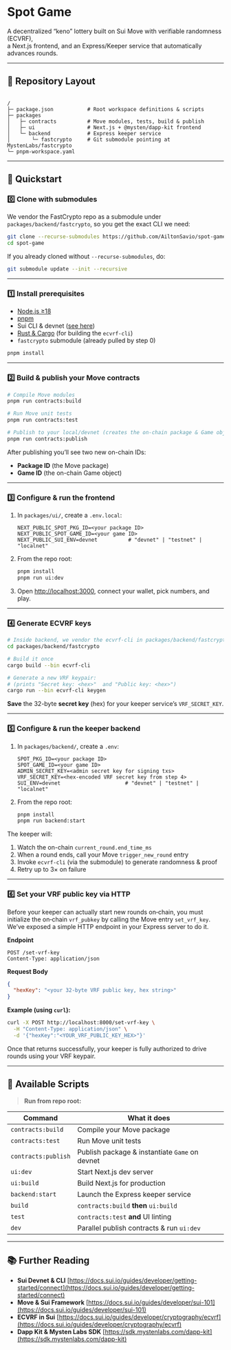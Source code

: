 # Spot Game

A decentralized “keno” lottery built on Sui Move with verifiable randomness (ECVRF),  
a Next.js frontend, and an Express/Keeper service that automatically advances rounds.

---

## 📁 Repository Layout

```

/
├─ package.json           # Root workspace definitions & scripts
├─ packages
│   ├─ contracts          # Move modules, tests, build & publish
│   ├─ ui                 # Next.js + @mysten/dapp-kit frontend
│   └─ backend            # Express keeper service
│       └─ fastcrypto     # Git submodule pointing at MystenLabs/fastcrypto
└─ pnpm-workspace.yaml

```

---

## 🚀 Quickstart

### 0️⃣ Clone with submodules

We vendor the FastCrypto repo as a submodule under `packages/backend/fastcrypto`, so you get the exact CLI we need:

```bash
git clone --recurse-submodules https://github.com/AiltonSavio/spot-game
cd spot-game
```

If you already cloned without `--recurse-submodules`, do:

```bash
git submodule update --init --recursive
```

---

### 1️⃣ Install prerequisites

- [Node.js ≥18](https://nodejs.org/)
- [pnpm](https://pnpm.io/)
- Sui CLI & devnet ([see here](https://docs.sui.io/guides/developer/getting-started/sui-install))
- [Rust & Cargo](https://www.rust-lang.org/tools/install) (for building the `ecvrf-cli`)
- `fastcrypto` submodule (already pulled by step 0)

```bash
pnpm install
```

---

### 2️⃣ Build & publish your Move contracts

```bash
# Compile Move modules
pnpm run contracts:build

# Run Move unit tests
pnpm run contracts:test

# Publish to your local/devnet (creates the on-chain package & Game object)
pnpm run contracts:publish
```

After publishing you’ll see two new on-chain IDs:

- **Package ID** (the Move package)
- **Game ID** (the on-chain Game object)

---

### 3️⃣ Configure & run the frontend

1. In `packages/ui/`, create a `.env.local`:

   ```
   NEXT_PUBLIC_SPOT_PKG_ID=<your package ID>
   NEXT_PUBLIC_SPOT_GAME_ID=<your game ID>
   NEXT_PUBLIC_SUI_ENV=devnet          # "devnet" | "testnet" | "localnet"
   ```

2. From the repo root:

   ```bash
   pnpm install
   pnpm run ui:dev
   ```

3. Open [http://localhost:3000](http://localhost:3000), connect your wallet, pick numbers, and play.

---

### 4️⃣ Generate ECVRF keys

```bash
# Inside backend, we vendor the ecvrf-cli in packages/backend/fastcrypto
cd packages/backend/fastcrypto

# Build it once
cargo build --bin ecvrf-cli

# Generate a new VRF keypair:
# (prints "Secret key: <hex>"  and "Public key: <hex>")
cargo run --bin ecvrf-cli keygen
```

**Save** the 32-byte **secret key** (hex) for your keeper service’s `VRF_SECRET_KEY`.

---

### 5️⃣ Configure & run the keeper backend

1. In `packages/backend/`, create a `.env`:

   ```dotenv
   SPOT_PKG_ID=<your package ID>
   SPOT_GAME_ID=<your game ID>
   ADMIN_SECRET_KEY=<admin secret key for signing txs>
   VRF_SECRET_KEY=<hex-encoded VRF secret key from step 4>
   SUI_ENV=devnet                     # "devnet" | "testnet" | "localnet"
   ```

2. From the repo root:

   ```bash
   pnpm install
   pnpm run backend:start
   ```

The keeper will:

1. Watch the on-chain `current_round.end_time_ms`
2. When a round ends, call your Move `trigger_new_round` entry
3. Invoke `ecvrf-cli` (via the submodule) to generate randomness & proof
4. Retry up to 3× on failure

---

### 6️⃣ Set your VRF public key via HTTP

Before your keeper can actually start new rounds on‐chain, you must initialize the on‐chain `vrf_pubkey` by calling the Move entry `set_vrf_key`. We’ve exposed a simple HTTP endpoint in your Express server to do it.

**Endpoint**

```
POST /set-vrf-key
Content-Type: application/json
```

**Request Body**

```json
{
  "hexKey": "<your 32-byte VRF public key, hex string>"
}
```

**Example (using `curl`):**

```bash
curl -X POST http://localhost:8000/set-vrf-key \
  -H "Content-Type: application/json" \
  -d '{"hexKey":"<YOUR_VRF_PUBLIC_KEY_HEX>"}'
```

Once that returns successfully, your keeper is fully authorized to drive rounds using your VRF keypair.

---

## 📜 Available Scripts

> **Run from repo root:**

| Command             | What it does                                   |
| ------------------- | ---------------------------------------------- |
| `contracts:build`   | Compile your Move package                      |
| `contracts:test`    | Run Move unit tests                            |
| `contracts:publish` | Publish package & instantiate `Game` on devnet |
| `ui:dev`            | Start Next.js dev server                       |
| `ui:build`          | Build Next.js for production                   |
| `backend:start`     | Launch the Express keeper service              |
| `build`             | `contracts:build` **then** `ui:build`          |
| `test`              | `contracts:test` **and** UI linting            |
| `dev`               | Parallel publish contracts & run `ui:dev`      |

---

## 📚 Further Reading

- **Sui Devnet & CLI**
  [https://docs.sui.io/guides/developer/getting-started/connect](https://docs.sui.io/guides/developer/getting-started/connect)
- **Move & Sui Framework**
  [https://docs.sui.io/guides/developer/sui-101](https://docs.sui.io/guides/developer/sui-101)
- **ECVRF in Sui**
  [https://docs.sui.io/guides/developer/cryptography/ecvrf](https://docs.sui.io/guides/developer/cryptography/ecvrf)
- **Dapp Kit & Mysten Labs SDK**
  [https://sdk.mystenlabs.com/dapp-kit](https://sdk.mystenlabs.com/dapp-kit)
